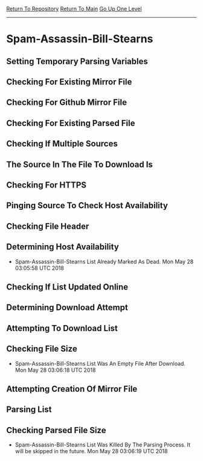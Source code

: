 [Return To Repository](https://github.com/deathbybandaid/piholeparser/)
[Return To Main](https://github.com/deathbybandaid/piholeparser/blob/master/RecentRunLogs/Mainlog.md)
[Go Up One Level](https://github.com/deathbybandaid/piholeparser/blob/master/RecentRunLogs/TopLevelScripts/30-Processing-External-Blacklists.md)
____________________________________
# Spam-Assassin-Bill-Stearns
## Setting Temporary Parsing Variables
## Checking For Existing Mirror File
## Checking For Github Mirror File
## Checking For Existing Parsed File
## Checking If Multiple Sources
## The Source In The File To Download Is
## Checking For HTTPS
## Pinging Source To Check Host Availability
## Checking File Header
## Determining Host Availability
* Spam-Assassin-Bill-Stearns List Already Marked As Dead. Mon May 28 03:05:58 UTC 2018
## Checking If List Updated Online
## Determining Download Attempt
## Attempting To Download List
## Checking File Size
* Spam-Assassin-Bill-Stearns List Was An Empty File After Download. Mon May 28 03:06:18 UTC 2018
## Attempting Creation Of Mirror File
## Parsing List
## Checking Parsed File Size
* Spam-Assassin-Bill-Stearns List Was Killed By The Parsing Process. It will be skipped in the future. Mon May 28 03:06:19 UTC 2018
